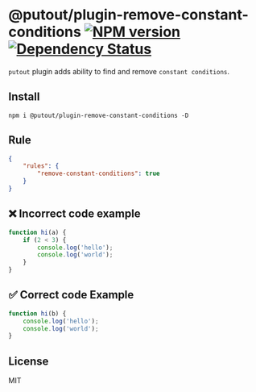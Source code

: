 # @putout/plugin-remove-constant-conditions [![NPM version][NPMIMGURL]][NPMURL] [![Dependency Status][DependencyStatusIMGURL]][DependencyStatusURL]

[NPMIMGURL]: https://img.shields.io/npm/v/@putout/plugin-remove-constant-conditions.svg?style=flat&longCache=true
[NPMURL]: https://npmjs.org/package/@putout/plugin-remove-constant-conditions"npm"
[DependencyStatusURL]: https://david-dm.org/coderaiser/putout?path=packages/plugin-remove-constant-conditions
[DependencyStatusIMGURL]: https://david-dm.org/coderaiser/putout.svg?path=packages/plugin-remove-constant-conditions

`putout` plugin adds ability to find and remove `constant conditions`.

## Install

```
npm i @putout/plugin-remove-constant-conditions -D
```

## Rule

```json
{
    "rules": {
        "remove-constant-conditions": true
    }
}
```

## ❌ Incorrect code example

```js
function hi(a) {
    if (2 < 3) {
        console.log('hello');
        console.log('world');
    }
}
```

## ✅ Correct code Example

```js
function hi(b) {
    console.log('hello');
    console.log('world');
}
```

## License

MIT
